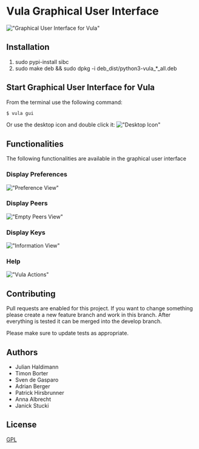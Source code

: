 # Vula Graphical User Interface


!["Graphical User Interface for Vula"](misc/tk_frontend/Preferences.png "Vula GUI")

## Installation
1. sudo pypi-install sibc
3. sudo make deb && sudo dpkg -i deb_dist/python3-vula_*_all.deb

## Start Graphical User Interface for Vula
From the terminal use the following command:
```bash
$ vula gui
```

Or use the desktop icon and double click it:
!["Desktop Icon"](misc/tk_frontend/Desktop.png "Desktop Icon")


## Functionalities

The following functionalities are available in the graphical user interface

### Display Preferences
!["Preference View"](misc/tk_frontend/Preferences.png "Preference View")

### Display Peers
!["Empty Peers View"](misc/tk_frontend/Empty_Peers.png "Empty Peers View")

### Display Keys
!["Information View"](misc/tk_frontend/Information.png "Information View")

### Help
!["Vula Actions"](misc/tk_frontend/Actions.png "Vula Actions")

## Contributing
Pull requests are enabled for this project. If you want to change something please create a new 
feature branch and work in this branch. After everything is tested it can be merged into 
the develop branch.

Please make sure to update tests as appropriate.

## Authors
- Julian Haldimann 
- Timon Borter
- Sven de Gasparo 
- Adrian Berger
- Patrick Hirsbrunner
- Anna Albrecht
- Janick Stucki

## License
[GPL](https://choosealicense.com/licenses/gpl-3.0/)

